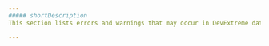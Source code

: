 ```yaml
---
##### shortDescription
This section lists errors and warnings that may occur in DevExtreme data visualization widgets during runtime.

---
```

